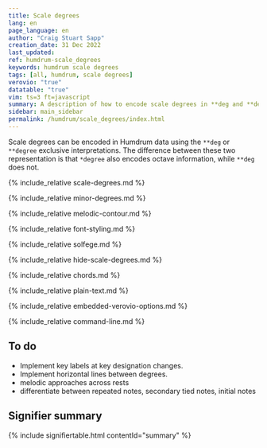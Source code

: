 ```yaml
---
title: Scale degrees
lang: en 
page_language: en
author: "Craig Stuart Sapp"
creation_date: 31 Dec 2022
last_updated:
ref: humdrum-scale_degrees
keywords: humdrum scale degrees
tags: [all, humdrum, scale degrees]
verovio: "true"
datatable: "true"
vim: ts=3 ft=javascript
summary: A description of how to encode scale degrees in **deg and **degree spines.
sidebar: main_sidebar
permalink: /humdrum/scale_degrees/index.html
---
```


Scale degrees can be encoded in Humdrum data using the `**deg` or
`**degree` exclusive interpretations.  The difference between these two
representation is that `*degree` also encodes octave information,
while `**deg` does not.


{% include_relative scale-degrees.md %}

{% include_relative minor-degrees.md %}

{% include_relative melodic-contour.md %}

{% include_relative font-styling.md %}

{% include_relative solfege.md %}

{% include_relative hide-scale-degrees.md %}

{% include_relative chords.md %}

{% include_relative plain-text.md %}

{% include_relative embedded-verovio-options.md %}

{% include_relative command-line.md %}

## To do ##

* Implement key labels at key designation changes.
* Implement horizontal lines between degrees.
* melodic approaches across rests
* differentiate between repeated notes, secondary tied notes, initial notes



## Signifier summary ##


{% include signifiertable.html
	contentId="summary"
%}
<script type="text/JSON" id="summary">
{% include_relative degreeSignifiers.json %}
</script>


